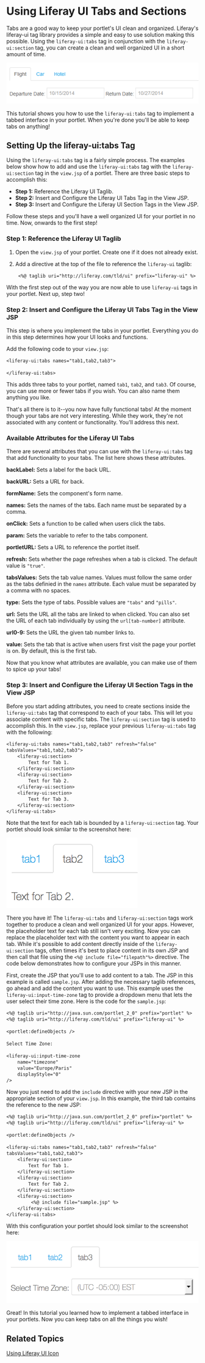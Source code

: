 # Using Liferay UI Tabs and Sections [](id=using-liferay-uitabs-and-liferay-uisections)

Tabs are a good way to keep your portlet's UI clean and organized. Liferay's 
liferay-ui tag library provides a simple and easy to use solution making this 
possible. Using the `liferay-ui:tabs` tag in conjunction with the 
`liferay-ui:section` tag, you can create a clean and well organized UI in a 
short amount of time.

![Figure 1: Using tabs can streamline your portlet's interface.](../../images/liferay-ui-tabs-03.png)

This tutorial shows you how to use the `liferay-ui:tabs` tag to implement a 
tabbed interface in your portlet. When you're done you'll be able to keep tabs 
on anything!

## Setting Up the liferay-ui:tabs Tag

Using the `liferay-ui:tabs` tag is a fairly simple process. The examples below
show how to add and use the `liferay-ui:tabs` tag with the `liferay-ui:section`
tag in the `view.jsp` of a portlet. There are three basic steps to accomplish 
this:

- **Step 1:** Reference the Liferay UI Taglib.
- **Step 2:** Insert and Configure the Liferay UI Tabs Tag in the View JSP.
- **Step 3:** Insert and Configure the Liferay UI Section Tags in the View JSP. 

Follow these steps and you'll have a well organized UI for your portlet in no 
time. Now, onwards to the first step!

### Step 1: Reference the Liferay UI Taglib

1. Open the `view.jsp` of your portlet. Create one if it does not already exist.

2. Add a directive at the top of the file to reference the `liferay-ui` taglib:

        <%@ taglib uri="http://liferay.com/tld/ui" prefix="liferay-ui" %>

With the first step out of the way you are now able to use `liferay-ui` tags in 
your portlet. Next up, step two!

### Step 2: Insert and Configure the Liferay UI Tabs Tag in the View JSP

This step is where you implement the tabs in your portlet. Everything you do in 
this step determines how your UI looks and functions. 

Add the following code to your `view.jsp`:

    <liferay-ui:tabs names="tab1,tab2,tab3">
    
    </liferay-ui:tabs>

This adds three tabs to your portlet, named `tab1`, `tab2`, and `tab3`. Of 
course, you can use more or fewer tabs if you wish. You can also name them 
anything you like.
    
That's all there is to it--you now have fully functional tabs! At the moment 
though your tabs are not very interesting. While they work, they're not 
associated with any content or functionality. You'll address this next. 

### Available Attributes for the Liferay UI Tabs

There are several attributes that you can use with the `liferay-ui:tabs` tag 
that add functionality to your tabs. The list here shows these attributes.

**backLabel:** Sets a label for the back URL.

**backURL:** Sets a URL for back.

**formName:** Sets the component's form name.

**names:** Sets the names of the tabs. Each name must be separated by a comma.

**onClick:** Sets a function to be called when users click the tabs.

**param:** Sets the variable to refer to the tabs component.

**portletURL:** Sets a URL to reference the portlet itself.

**refresh:** Sets whether the page refreshes when a tab is clicked. The default 
value is `"true"`.

**tabsValues:** Sets the tab value names. Values must follow the same order as
the tabs definied in the `names` attribute. Each value must be separated by a 
comma with no spaces.

**type:** Sets the type of tabs. Possible values are `"tabs"` and `"pills"`.

**url:** Sets the URL all the tabs are linked to when clicked. You can also set 
the URL of each tab individually by using the `url[tab-number]` attribute.

**url0-9:** Sets the URL the given tab number links to.

**value:** Sets the tab that is active when users first visit the page your 
portlet is on. By default, this is the first tab.

Now that you know what attributes are available, you can make use of them to 
spice up your tabs!

### Step 3: Insert and Configure the Liferay UI Section Tags in the View JSP

Before you start adding attributes, you need to create sections inside the 
`liferay-ui:tabs` tag that correspond to each of your tabs. This will let you 
associate content with specific tabs. The `liferay-ui:section` tag is used to 
accomplish this. In the `view.jsp`, replace your previous `liferay-ui:tabs` tag 
with the following:

    <liferay-ui:tabs names="tab1,tab2,tab3" refresh="false" tabsValues="tab1,tab2,tab3">
        <liferay-ui:section>
		    Text for Tab 1.
	    </liferay-ui:section>
	    <liferay-ui:section>
		    Text for Tab 2.
	    </liferay-ui:section>
	    <liferay-ui:section>
		    Text for Tab 3.
	    </liferay-ui:section>
    </liferay-ui:tabs>

Note that the text for each tab is bounded by a `liferay-ui:section` tag. Your 
portlet should look similar to the screenshot here:

![Figure 2: Placing content inside sections allows you to associate it with individual tabs.](../../images/tabs-01.png)

There you have it! The `liferay-ui:tabs` and `liferay-ui:section` tags work 
together to produce a clean and well organized UI for your apps. However, the 
placeholder text for each tab still isn't very exciting. Now you can replace the 
placeholder text with the content you want to appear in each tab. While it's 
possible to add content directly inside of the `liferay-ui:section` tags, often 
times it's best to place content in its own JSP and then call that file using 
the `<%@ include file="filepath"%>` directive. The code below demonstrates how 
to configure your JSPs in this manner.

First, create the JSP that you'll use to add content to a tab. The JSP in this 
example is called `sample.jsp`. After adding the necessary taglib references, go 
ahead and add the content you want to use. This example uses the 
`liferay-ui:input-time-zone` tag to provide a dropdown menu that lets the user 
select their time zone. Here is the code for the `sample.jsp`:
    
    <%@ taglib uri="http://java.sun.com/portlet_2_0" prefix="portlet" %>
    <%@ taglib uri="http://liferay.com/tld/ui" prefix="liferay-ui" %>

    <portlet:defineObjects />

    Select Time Zone: 

    <liferay-ui:input-time-zone
	    name="timezone"
		value="Europe/Paris"
        displayStyle="0"
	/>

Now you just need to add the `include` directive with your new JSP in the 
appropriate section of your `view.jsp`. In this example, the third tab contains 
the reference to the new JSP:
    
    <%@ taglib uri="http://java.sun.com/portlet_2_0" prefix="portlet" %>
    <%@ taglib uri="http://liferay.com/tld/ui" prefix="liferay-ui" %>

    <portlet:defineObjects />

    <liferay-ui:tabs names="tab1,tab2,tab3" refresh="false" tabsValues="tab1,tab2,tab3">
        <liferay-ui:section>
            Text for Tab 1.
        </liferay-ui:section>
        <liferay-ui:section>
            Text for Tab 2.
        </liferay-ui:section>
        <liferay-ui:section>
             <%@ include file="sample.jsp" %>
        </liferay-ui:section>
    </liferay-ui:tabs>

With this configuration your portlet should look similar to the screenshot here:

![Figure 3: Here's what the newly configured tabs look like.](../../images/tabs-02.png)

Great! In this tutorial you learned how to implement a tabbed interface in your 
portlets. Now you can keep tabs on all the things you wish!

## Related Topics

[Using Liferay UI Icon](/tutorials/-/knowledge_base/using-liferay-ui-icon-in-a-portlet)
